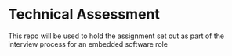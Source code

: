# Technical Assessment
This repo will be used to hold the assignment set out as part of the interview process for an embedded software role
